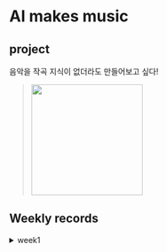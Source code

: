 # AI makes music

## project
 음악을 작곡 지식이 없더라도 만들어보고 싶다!


> <img src="pirl/flow.png" width="200">

## Weekly records

<details>
<summary> week1 </summary>
<div markdown='1'>
  
 - 
